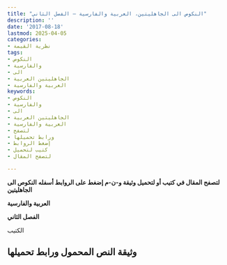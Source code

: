 ```yaml
---
title: "النكوص الى الجاهليتين، العربية والفارسية – الفصل الثاني"
description: ''
date: '2017-08-18'
lastmod: 2025-04-05
categories:
- نظرية القيمة
tags:
- النكوص
- والفارسية
- الى
- الجاهليتين العربية
- العربية والفارسية
keywords:
- النكوص
- والفارسية
- الى
- الجاهليتين العربية
- العربية والفارسية
- لتصفح
- ورابط تحميلها
- إضغط الروابط
- كتيب لتحميل
- لتصفح المقال

---
```

**لتصفح المقال في كتيب أو لتحميل وثيقة و-ن-م إضغط على الروابط أسفله** **النكوص الى الجاهليتين**

**العربية والفارسية**

**الفصل الثاني**

الكتيب

## وثيقة النص المحمول ورابط تحميلها

###
